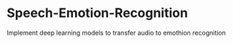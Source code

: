 # Speech-Emotion-Recognition
Implement deep learning models to transfer audio to emothion recognition
